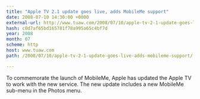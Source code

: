 ```yaml
---
title: "Apple TV 2.1 update goes live, adds MobileMe support"
date: 2008-07-10 14:30:00 +0000
external-url: http://www.tuaw.com/2008/07/10/apple-tv-2-1-update-goes-live-adds-mobileme-support/
hash: c0d7af65bd165781f78a995a65c4bf7d
year: 2008
month: 07
scheme: http
host: www.tuaw.com
path: /2008/07/10/apple-tv-2-1-update-goes-live-adds-mobileme-support/

---
```


To commemorate the launch of MobileMe, Apple has updated the Apple TV to work with the new service. The new update includes a new MobileMe sub-menu in the Photos menu.
